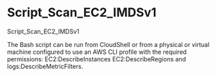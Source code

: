 # Script_Scan_EC2_IMDSv1
Script_Scan_EC2_IMDSv1

The Bash script can be run from CloudShell or from a physical or virtual machine configured to use an AWS CLI profile with the required permissions: EC2:DescribeInstances EC2:DescribeRegions and logs:DescribeMetricFilters.

